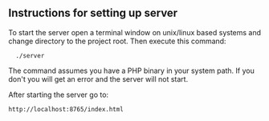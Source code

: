 ## Instructions for setting up server

To start the server open a terminal window on unix/linux based systems and change
directory to the project root. Then execute this command:

```
  ./server
```

The command assumes you have a PHP binary in your system path. If you don't you
will get an error and the server will not start.

After starting the server go to:

```
http://localhost:8765/index.html  
```

